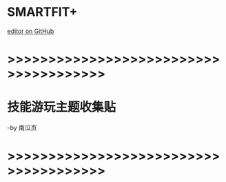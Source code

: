 # SMARTFIT+
[editor on GitHub](https://github.com/myio/myio.github.io/edit/master/README.md)
# >>>>>>>>>>>>>>>>>>>>>>>>>>>>>>>>>>>>>>
# 技能游玩主题收集贴
-by 南瓜页
# >>>>>>>>>>>>>>>>>>>>>>>>>>>>>>>>>>>>>>
